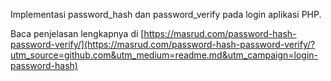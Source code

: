 Implementasi password_hash dan password_verify pada login aplikasi PHP.

Baca penjelasan lengkapnya di [https://masrud.com/password-hash-password-verify/](https://masrud.com/password-hash-password-verify/?utm_source=github.com&utm_medium=readme.md&utm_campaign=login-password-hash)
